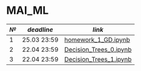 # MAI_ML

_№_|_deadline_|_link_
--|--|--|
|1|25.03 23:59|[homework_1_GD.ipynb](/homework_1_GD.ipynb)
|2|22.04 23:59|[Decision_Trees_0.ipynb](/Decision_Trees_0.ipynb)
|3|22.04 23:59|[Decision_Trees_1.ipynb](/Decision_Trees_1.ipynb)
